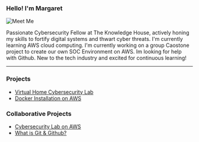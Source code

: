 ### Hello! I'm Margaret

![Meet Me]()

Passionate Cybersecurity Fellow at The Knowledge House, actively honing my skills to fortify digital systems and thwart cyber threats.
I'm currently learning AWS cloud computing. 
I'm currently working on a group Caostone project to create our own SOC Environment on AWS. 
Im looking for help with Github.
New to the tech industry and excited for continuous learning!

***

### Projects
- [Virtual Home Cybersecurity Lab](https://github.com/erykahedwards2/-Home-Cybersecurity-Training-Lab/tree/main)
- [Docker Installation on AWS](https://github.com/erykahedwards2/erykahedwards2/blob/main/dockerawstechdoc.pdf)

### Collaborative Projects
- [Cybersecurity Lab on AWS](https://github.com/Quatecha/Phase-2-Final-Project_TKH-)
- [What is Git & Github?](https://docs.google.com/document/d/1-GgTHnBkGYlIHQrXS9d9XNCrkRHbqCK8OCcxmQw0BH0/edit)

